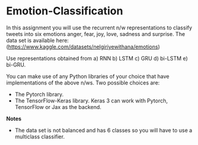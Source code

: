 # Emotion-Classification

In this assignment you will use the recurrent n/w representations
to classify tweets into six emotions anger, fear, joy, love, sadness and surprise. The data set is available
here: (https://www.kaggle.com/datasets/nelgiriyewithana/emotions)

Use representations obtained from 
a) RNN
b) LSTM
c) GRU
d) bi-LSTM
e) bi-GRU.
  
You can make use of any Python libraries of your choice that have implementations of the above n/ws.
Two possible choices are:
- The Pytorch library.
- The TensorFlow-Keras library. Keras 3 can work with Pytorch, TensorFlow or Jax as the backend.
  
**Notes**

- The data set is not balanced and has 6 classes so you will have to use a multiclass classifier.
